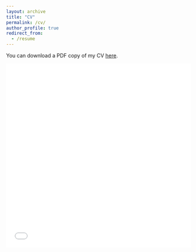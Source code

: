 ```yaml
---
layout: archive
title: "CV"
permalink: /cv/
author_profile: true
redirect_from:
  - /resume
---
```


You can download a PDF copy of my CV [here](/files/cv/senpei_cv.pdf).

<iframe src="/files/cv/senpei_cv.pdf" width="100%" height="500" frameborder="no" border="0" marginwidth="0" marginheight="0"></iframe>